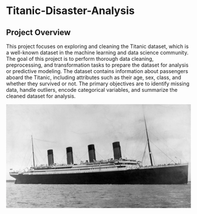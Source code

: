 # Titanic-Disaster-Analysis
## Project Overview
This project focuses on exploring and cleaning the Titanic dataset, which is a well-known dataset in the machine learning and data science community. The goal of this project is to perform thorough data cleaning, preprocessing, and transformation tasks to prepare the dataset for analysis or predictive modeling. The dataset contains information about passengers aboard the Titanic, including attributes such as their age, sex, class, and whether they survived or not. The primary objectives are to identify missing data, handle outliers, encode categorical variables, and summarize the cleaned dataset for analysis.

![Titanic Logo](https://github.com/HimanshuSharma123-a/Titanic-Disaster-Analysis/blob/main/Titanic.webp)
